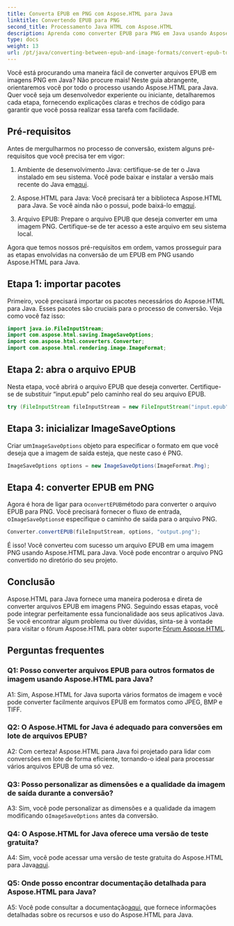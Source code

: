 ```yaml
---
title: Converta EPUB em PNG com Aspose.HTML para Java
linktitle: Convertendo EPUB para PNG
second_title: Processamento Java HTML com Aspose.HTML
description: Aprenda como converter EPUB para PNG em Java usando Aspose.HTML para Java. Guia passo a passo para conversão perfeita.
type: docs
weight: 13
url: /pt/java/converting-between-epub-and-image-formats/convert-epub-to-png/
---
```

Você está procurando uma maneira fácil de converter arquivos EPUB em imagens PNG em Java? Não procure mais! Neste guia abrangente, orientaremos você por todo o processo usando Aspose.HTML para Java. Quer você seja um desenvolvedor experiente ou iniciante, detalharemos cada etapa, fornecendo explicações claras e trechos de código para garantir que você possa realizar essa tarefa com facilidade.

## Pré-requisitos

Antes de mergulharmos no processo de conversão, existem alguns pré-requisitos que você precisa ter em vigor:

1.  Ambiente de desenvolvimento Java: certifique-se de ter o Java instalado em seu sistema. Você pode baixar e instalar a versão mais recente do Java em[aqui](https://www.oracle.com/java/technologies/javase-downloads.html).

2. Aspose.HTML para Java: Você precisará ter a biblioteca Aspose.HTML para Java. Se você ainda não o possui, pode baixá-lo em[aqui](https://releases.aspose.com/html/java/).

3. Arquivo EPUB: Prepare o arquivo EPUB que deseja converter em uma imagem PNG. Certifique-se de ter acesso a este arquivo em seu sistema local.

Agora que temos nossos pré-requisitos em ordem, vamos prosseguir para as etapas envolvidas na conversão de um EPUB em PNG usando Aspose.HTML para Java.

## Etapa 1: importar pacotes

Primeiro, você precisará importar os pacotes necessários do Aspose.HTML para Java. Esses pacotes são cruciais para o processo de conversão. Veja como você faz isso:

```java
import java.io.FileInputStream;
import com.aspose.html.saving.ImageSaveOptions;
import com.aspose.html.converters.Converter;
import com.aspose.html.rendering.image.ImageFormat;
```

## Etapa 2: abra o arquivo EPUB

Nesta etapa, você abrirá o arquivo EPUB que deseja converter. Certifique-se de substituir “input.epub” pelo caminho real do seu arquivo EPUB.

```java
try (FileInputStream fileInputStream = new FileInputStream("input.epub")) {
```

## Etapa 3: inicializar ImageSaveOptions

 Criar um`ImageSaveOptions` objeto para especificar o formato em que você deseja que a imagem de saída esteja, que neste caso é PNG.

```java
ImageSaveOptions options = new ImageSaveOptions(ImageFormat.Png);
```

## Etapa 4: converter EPUB em PNG

 Agora é hora de ligar para o`convertEPUB`método para converter o arquivo EPUB para PNG. Você precisará fornecer o fluxo de entrada, o`ImageSaveOptions`e especifique o caminho de saída para o arquivo PNG.

```java
Converter.convertEPUB(fileInputStream, options, "output.png");
```

É isso! Você converteu com sucesso um arquivo EPUB em uma imagem PNG usando Aspose.HTML para Java. Você pode encontrar o arquivo PNG convertido no diretório do seu projeto.

## Conclusão
 Aspose.HTML para Java fornece uma maneira poderosa e direta de converter arquivos EPUB em imagens PNG. Seguindo essas etapas, você pode integrar perfeitamente essa funcionalidade aos seus aplicativos Java. Se você encontrar algum problema ou tiver dúvidas, sinta-se à vontade para visitar o fórum Aspose.HTML para obter suporte:[Fórum Aspose.HTML](https://forum.aspose.com/).

## Perguntas frequentes

### Q1: Posso converter arquivos EPUB para outros formatos de imagem usando Aspose.HTML para Java?

A1: Sim, Aspose.HTML for Java suporta vários formatos de imagem e você pode converter facilmente arquivos EPUB em formatos como JPEG, BMP e TIFF.

### Q2: O Aspose.HTML for Java é adequado para conversões em lote de arquivos EPUB?
   
A2: Com certeza! Aspose.HTML para Java foi projetado para lidar com conversões em lote de forma eficiente, tornando-o ideal para processar vários arquivos EPUB de uma só vez.

### Q3: Posso personalizar as dimensões e a qualidade da imagem de saída durante a conversão?

 A3: Sim, você pode personalizar as dimensões e a qualidade da imagem modificando o`ImageSaveOptions` antes da conversão. 

### Q4: O Aspose.HTML for Java oferece uma versão de teste gratuita?

 A4: Sim, você pode acessar uma versão de teste gratuita do Aspose.HTML para Java[aqui](https://releases.aspose.com/).

### Q5: Onde posso encontrar documentação detalhada para Aspose.HTML para Java?

 A5: Você pode consultar a documentação[aqui](https://reference.aspose.com/html/java/), que fornece informações detalhadas sobre os recursos e uso do Aspose.HTML para Java.